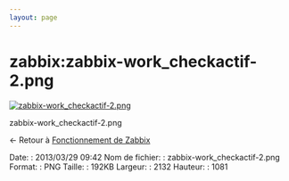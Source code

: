 ```yaml
---
layout: page
---
```


zabbix:zabbix-work\_checkactif-2.png
====================================

[![zabbix-work\_checkactif-2.png](..//assets/media/zabbix/zabbix-work_checkactif-2.png@cache=&w=900&h=456 "zabbix-work_checkactif-2.png")](..//assets/media/zabbix/zabbix-work_checkactif-2.png@cache= "Afficher le fichier original")

zabbix-work\_checkactif-2.png

← Retour à [Fonctionnement de
Zabbix](../../zabbix/zabbix-work.html "zabbix:zabbix-work")

Date:
:   2013/03/29 09:42
Nom de fichier:
:   zabbix-work\_checkactif-2.png
Format:
:   PNG
Taille:
:   192KB
Largeur:
:   2132
Hauteur:
:   1081

